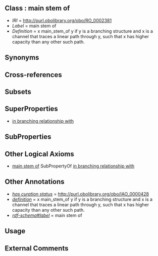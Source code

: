 
## Class : main stem of

 * *IRI* = http://purl.obolibrary.org/obo/RO_0002381
 * *Label* = main stem of
 * *Definition* = x main_stem_of y if y is a branching structure and x is a channel that traces a linear path through y, such that x has higher capacity than any other such path.

## Synonyms


## Cross-references


## Subsets


## SuperProperties

 * [in branching relationship with](../../RO/75/RO_0002375.md)

## SubProperties


## Other Logical Axioms

 * [main stem of](../../RO/81/RO_0002381.md) SubPropertyOf [in branching relationship with](../../RO/75/RO_0002375.md)

## Other Annotations

 * *[has curation status](../../IAO/14/IAO_0000114.md)* = http://purl.obolibrary.org/obo/IAO_0000428
 * *[definition](../../IAO/15/IAO_0000115.md)* = x main_stem_of y if y is a branching structure and x is a channel that traces a linear path through y, such that x has higher capacity than any other such path.
 * *[rdf-schema#label](../../el/rdf-schema#label.md)* = main stem of

## Usage


## External Comments

